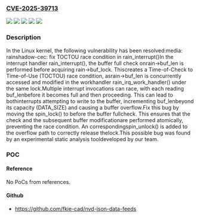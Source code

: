 ### [CVE-2025-39713](https://cve.mitre.org/cgi-bin/cvename.cgi?name=CVE-2025-39713)
![](https://img.shields.io/static/v1?label=Product&message=Linux&color=blue)
![](https://img.shields.io/static/v1?label=Version&message=&color=brightgreen)
![](https://img.shields.io/static/v1?label=Version&message=0f314f6c2e77beb1a232be21dd6be4e1849ba5ac%20&color=brightgreen)
![](https://img.shields.io/static/v1?label=Version&message=4.12%20&color=brightgreen)
![](https://img.shields.io/static/v1?label=Vulnerability&message=n%2Fa&color=blue)

### Description

In the Linux kernel, the following vulnerability has been resolved:media: rainshadow-cec: fix TOCTOU race condition in rain_interrupt()In the interrupt handler rain_interrupt(), the buffer full check onrain->buf_len is performed before acquiring rain->buf_lock. Thiscreates a Time-of-Check to Time-of-Use (TOCTOU) race condition, asrain->buf_len is concurrently accessed and modified in the workhandler rain_irq_work_handler() under the same lock.Multiple interrupt invocations can race, with each reading buf_lenbefore it becomes full and then proceeding. This can lead to bothinterrupts attempting to write to the buffer, incrementing buf_lenbeyond its capacity (DATA_SIZE) and causing a buffer overflow.Fix this bug by moving the spin_lock() to before the buffer fullcheck. This ensures that the check and the subsequent buffer modificationare performed atomically, preventing the race condition. An correspondingspin_unlock() is added to the overflow path to correctly release thelock.This possible bug was found by an experimental static analysis tooldeveloped by our team.

### POC

#### Reference
No PoCs from references.

#### Github
- https://github.com/fkie-cad/nvd-json-data-feeds

